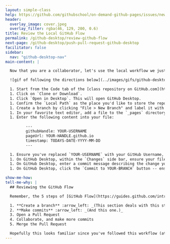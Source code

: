 ```yaml
---
layout: simple-class
help: https://github.com/githubschool/on-demand-github-pages/issues/new?title=I%20need%20help&body=Describe%20what%20you%20need%20help%20with%20here.&labels=Help%20Wanted
header:
  overlay_image: cover.jpeg
  overlay_filter: rgba(46, 129, 200, 0.6)
title: Review the Local GitHub Flow
permalink: /github-desktop/review-github-flow
next-page: /github-desktop/push-pull-request-github-desktop
facilitator: false
sidebar:
  nav: "github-desktop-nav"
main-content: |

  Now that you are a collaborator, let's use the local workflow we just learned to make changes to this repository.

  ![gif of following the directions below](../images/gifs/github-desktop/review-local-workflow.gif)

  1. Start from the Code tab of the [class repository on GitHub.com](https://github.com/githubschool/on-demand-github-pages/).
  1. Click on `Clone or Download`.
  1. Click `Open in Desktop`. This will open GitHub Desktop.
  1. Confirm the `Local Path` as the place you'd like to store the repository locally.
  1. Create a branch by clicking "File > New Branch" and label it with your username, something like `yourUsername-add-page`.
  1. In your favorite text editor, add a file to the `_pages` directory. Include your GitHub handle in the filename: `username.yaml`.
  1. Enter the following content into your file:

         ---
         githubHandle: YOUR-USERNAME
         pageUrl: YOUR-HANDLE.github.io
         timestamp: TODAYS-DATE-YYYY-MM-DD
         ---

  1. Ensure you've replaced `YOUR-USERNAME` with your GitHub Username, `YOUR-SITES-URL` with the URL to your site (which should be `YOUR-USERNAME.github.io`), and `TODAYS-DATE-YYYY-MM-DD` with today's date, using a 4-digit year, 2-digit month, and 2-digit day. For example, if today is October 17, 2016, you would enter: `2016-10-17`.
  1. On GitHub Desktop, within the `Changes` side bar, ensure your file is checked.
  1. On GitHub Desktop, enter a commit message describing the change you're introducing to the project.
  1. On GitHub Desktop, click the `Commit to YOUR-BRANCH` button -- ensure `YOUR-BRANCH` includes your username.

show-me-how:
tell-me-why: |
  ## Reviewing the GitHub Flow

  Remember, the 5 steps of [GitHub Flow](https://guides.github.com/introduction/flow/) are:

  1. **Create a branch** :arrow_left: _(This section deals with this step.)_
  2. **Make commits** :arrow_left: _(And this one.)_
  3. Open a Pull Request
  4. Collaborate, and make more commits
  5. Merge the Pull Request

  Hopefully this looks familiar since you've followed this workflow (at least) twice. Now you will follow it once more to add your page to our directory.
---
```

